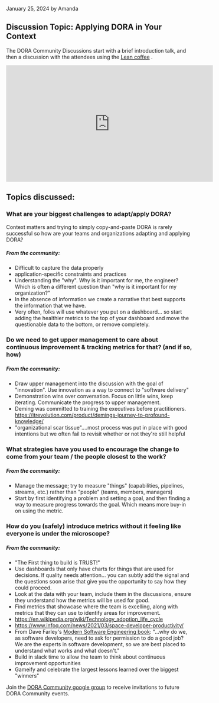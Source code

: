 January 25, 2024 by Amanda

## Discussion Topic: Applying DORA in Your Context

The DORA Community Discussions start with a brief introduction talk, and then a discussion with the attendees using the <a href="https://leancoffee.org/" target="_blank">Lean coffee</a> .

<iframe width="560" height="315" src="https://www.youtube.com/embed/BiibY8yYKnY" frameborder="0" allow="autoplay; encrypted-media" allowfullscreen > </iframe>

## Topics discussed:

### **What are your biggest challenges to adapt/apply DORA?**

Context matters and trying to simply copy-and-paste DORA is rarely successful so how are your teams and organizations adapting and applying DORA?

##### From the community:

- Difficult to capture the data properly
- application-specific constraints and practices
- Understanding the "why". Why is it important for me, the engineer? Which is often a different question than "why is it important for my organization?"
- In the absence of information we create a narrative that best supports the information that we have.
- Very often, folks will use whatever you put on a dashboard... so start adding the healthier metrics to the top of your dashboard and move the questionable data to the bottom, or remove completely.

### **Do we need to get upper management to care about continuous improvement & tracking metrics for that? (and if so, how)**

##### From the community:

- Draw upper management into the discussion with the goal of "innovation". Use innovation as a way to connect to "software delivery"
- Demonstration wins over conversation. Focus on little wins, keep iterating. Communicate the progress to upper management.
- Deming was committed to training the executives before practitioners. <a href="https://itrevolution.com/product/demings-journey-to-profound-knowledge/" target="_blank">https://itrevolution.com/product/demings-journey-to-profound-knowledge/</a>
- "organizational scar tissue"....most process was put in place with good intentions but we often fail to revisit whether or not they're still helpful

### **What strategies have you used to encourage the change to come from your team / the people closest to the work?**

##### From the community:

- Manage the message; try to measure "things" (capabilities, pipelines, streams, etc.) rather than "people" (teams, members, managers)
- Start by first identifying a problem and setting a goal, and then finding a way to measure progress towards the goal. Which means more buy-in on using the metric.

### **How do you (safely) introduce metrics without it feeling like everyone is under the microscope?**

##### From the community:

- "The First thing to build is TRUST!"
- Use dashboards that only have charts for things that are used for decisions. If quality needs attention... you can subtly add the signal and the questions soon arise that give you the opportunity to say how they could proceed.
- Look at the data with your team, include them in the discussions, ensure they understand how the metrics will be used for good.
- Find metrics that showcase where the team is excelling, along with metrics that they can use to identify areas for improvement.
- <a href="https://en.wikipedia.org/wiki/Technology_adoption_life_cycle" target="_blank">https://en.wikipedia.org/wiki/Technology_adoption_life_cycle</a>
- <a href="https://www.infoq.com/news/2021/03/space-developer-productivity/" target="_blank">https://www.infoq.com/news/2021/03/space-developer-productivity/</a>
- From Dave Farley's <a href="https://www.amazon.com/Modern-Software-Engineering-Discipline-Development/dp/0137314914" target="_blank">Modern Software Engineering book</a>: "...why do we, as software developers, need to ask for permission to do a good job? We are the experts in software development, so we are best placed to understand what works and what doesn't."
- Build in slack time to allow the team to think about continuous improvement opportunities
- Gameify and celebrate the largest lessons learned over the biggest "winners"

Join the <a href="https://groups.google.com/g/dora-community" target="_blank">DORA Community google group</a> to receive invitations to future DORA Community events.

